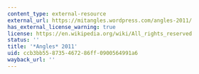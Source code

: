 ```yaml
---
content_type: external-resource
external_url: https://mitangles.wordpress.com/angles-2011/
has_external_license_warning: true
license: https://en.wikipedia.org/wiki/All_rights_reserved
status: ''
title: '*Angles* 2011'
uid: ccb3bb55-8735-4672-86ff-0900564991a6
wayback_url: ''
---
```

